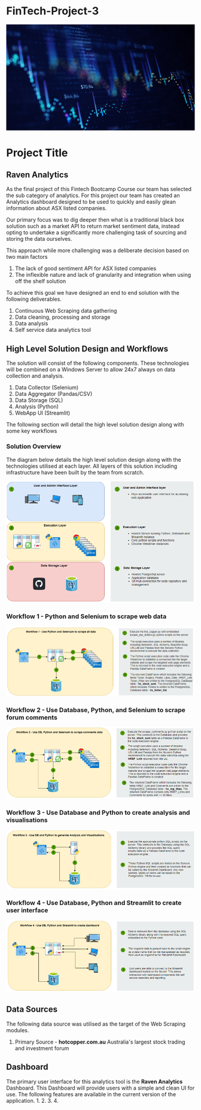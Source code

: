 # FinTech-Project-3

![](https://github.com/apfreeman/FinTech-Project-3/blob/main/Images/How-Data-Analytics.jpg?raw=true)

# Project Title
## Raven Analytics

As the final project of this Fintech Bootcamp Course our team has selected the sub category of analytics.  For this project our team has created an Analytics dashboard designed to be used to quickly and easily glean information about ASX listed companies. 

Our primary focus was to dig deeper then what is a traditional black box solution such as a market API to return market sentiment data, instead opting to undertake a significantly more challenging task of sourcing and storing the data ourselves.

This approach while more challenging was a deliberate decision based on two main factors 
    
1. The lack of good sentiment API for ASX listed companies
2. The inflexible nature and lack of granularity and integration when using off the shelf solution

To achieve this goal we have designed an end to end solution with the following deliverables.

1. Continuous Web Scraping data gathering
2. Data cleaning, processing and storage
3. Data analysis 
4. Self service data analytics tool

## High Level Solution Design and Workflows

The solution will consist of the following components. These technologies will be combined on a Windows Server to allow 24x7 always on data collection and analysis. 

1. Data Collector (Selenium)
2. Data Aggregator (Pandas/CSV)
3. Data Storage (SQL)
4. Analysis (Python)
5. WebApp UI (Streamlit)

The following section will detail the high level solution design along with some key workflows 

### Solution Overview

The diagram below details the high level solution design along with the technologies utilised at each layer. All layers of this solution including infrastructure have been built by the team from scratch.

![](https://github.com/apfreeman/FinTech-Project-3/blob/main/Images/app_architecture_only.png?raw=true)

### Workflow 1 - Python and Selenium to scrape web data

![](https://github.com/apfreeman/FinTech-Project-3/blob/main/Images/app_workflow_1.PNG?raw=true)

### Workflow 2 - Use Database, Python, and Selenium to scrape forum comments

![](https://github.com/apfreeman/FinTech-Project-3/blob/main/Images/app_workflow_2.PNG?raw=true)

### Workflow 3 - Use Database and Python to create analysis and visualisations

![](https://github.com/apfreeman/FinTech-Project-3/blob/main/Images/app_workflow_3.PNG?raw=true)

### Workflow 4 - Use Database, Python and Streamlit to create user interface

![](https://github.com/apfreeman/FinTech-Project-3/blob/main/Images/app_workflow_4.PNG?raw=true)


## Data Sources 

The following data source was utilised as the target of the Web Scraping modules.

1. Primary Source - **hotcopper.com.au** Australia's largest stock  trading and investment forum

## Dashboard 

The primary user interface for this analytics tool is the **Raven Analytics** Dashboard. This Dashboard will provide users with a simple and clean UI for use. The following features are available in the current version of the application. 
1.
2.
3.
4.
 


